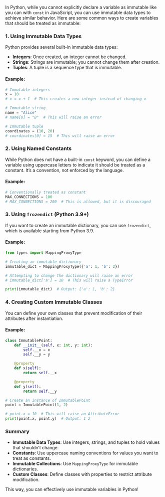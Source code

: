 
In Python, while you cannot explicitly declare a variable as immutable like you can with `const` in JavaScript, you can use immutable data types to achieve similar behavior. Here are some common ways to create variables that should be treated as immutable:

### 1. **Using Immutable Data Types**

Python provides several built-in immutable data types:

- **Integers**: Once created, an integer cannot be changed.
- **Strings**: Strings are immutable; you cannot change them after creation.
- **Tuples**: A tuple is a sequence type that is immutable.

#### Example:

```python
# Immutable integers
x = 10
# x = x + 1  # This creates a new integer instead of changing x

# Immutable string
name = "Alice"
# name[0] = "B"  # This will raise an error

# Immutable tuple
coordinates = (10, 20)
# coordinates[0] = 15  # This will raise an error
```

### 2. **Using Named Constants**

While Python does not have a built-in `const` keyword, you can define a variable using uppercase letters to indicate it should be treated as a constant. It’s a convention, not enforced by the language.

#### Example:

```python
# Conventionally treated as constant
MAX_CONNECTIONS = 100
# MAX_CONNECTIONS = 200  # This is allowed, but it is discouraged
```

### 3. **Using `frozendict` (Python 3.9+)**

If you want to create an immutable dictionary, you can use `frozendict`, which is available starting from Python 3.9.

#### Example:

```python
from types import MappingProxyType

# Creating an immutable dictionary
immutable_dict = MappingProxyType({'a': 1, 'b': 2})

# Attempting to change the dictionary will raise an error
# immutable_dict['a'] = 10  # This will raise a TypeError

print(immutable_dict)  # Output: {'a': 1, 'b': 2}
```

### 4. **Creating Custom Immutable Classes**

You can define your own classes that prevent modification of their attributes after instantiation.

#### Example:

```python
class ImmutablePoint:
    def __init__(self, x: int, y: int):
        self.__x = x
        self.__y = y

    @property
    def x(self):
        return self.__x

    @property
    def y(self):
        return self.__y

# Create an instance of ImmutablePoint
point = ImmutablePoint(1, 2)

# point.x = 10  # This will raise an AttributeError
print(point.x, point.y)  # Output: 1 2
```

### Summary

- **Immutable Data Types**: Use integers, strings, and tuples to hold values that shouldn’t change.
- **Constants**: Use uppercase naming conventions for values you want to treat as constants.
- **Immutable Collections**: Use `MappingProxyType` for immutable dictionaries.
- **Custom Classes**: Define classes with properties to restrict attribute modification.

This way, you can effectively use immutable variables in Python!

